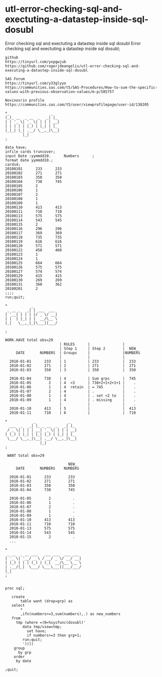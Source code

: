 # utl-error-checking-sql-and-exectuting-a-datastep-inside-sql-dosubl
Error checking sql and exectuting a datastep inside sql dosubl
    Error checking sql and exectuting a datastep inside sql dosubl;                                                               
                                                                                                                                  
    github                                                                                                                        
    https://tinyurl.com/yxpgwjub                                                                                                  
    https://github.com/rogerjdeangelis/utl-error-checking-sql-and-executing-a-datastep-inside-sql-dosubl                          
                                                                                                                                  
    SAS Forum                                                                                                                     
    https://tinyurl.com/y33glyyo                                                                                                  
    https://communities.sas.com/t5/SAS-Procedures/How-to-sum-the-specific-values-with-previous-observation-values/m-p/585757      
                                                                                                                                  
    Novinosrin profile                                                                                                            
    https://communities.sas.com/t5/user/viewprofilepage/user-id/138205                                                            
                                                                                                                                  
    *_                   _                                                                                                        
    (_)_ __  _ __  _   _| |_                                                                                                      
    | | '_ \| '_ \| | | | __|                                                                                                     
    | | | | | |_) | |_| | |_                                                                                                      
    |_|_| |_| .__/ \__,_|\__|                                                                                                     
            |_|                                                                                                                   
    ;                                                                                                                             
                                                                                                                                  
    data have;                                                                                                                    
    infile cards truncover;                                                                                                       
    input Date :yymmdd10.      Numbers      ;                                                                                     
    format date yymmdd10.;                                                                                                        
    cards4;                                                                                                                       
    20100101      233      233                                                                                                    
    20100102      271      271                                                                                                    
    20100103      350      350                                                                                                    
    20100104      738      745                                                                                                    
    20100105      2                                                                                                               
    20100106      1                                                                                                               
    20100107      2                                                                                                               
    20100108      1                                                                                                               
    20100109      1                                                                                                               
    20100110      413      413                                                                                                    
    20100111      710      710                                                                                                    
    20100113      575      575                                                                                                    
    20100114      543      545                                                                                                    
    20100115      2                                                                                                               
    20100116      296      296                                                                                                    
    20100117      369      369                                                                                                    
    20100118      735      735                                                                                                    
    20100119      616      616                                                                                                    
    20100120      571      571                                                                                                    
    20100122      458      460                                                                                                    
    20100123      1                                                                                                               
    20100124      1                                                                                                               
    20100125      664      664                                                                                                    
    20100126      575      575                                                                                                    
    20100127      574      574                                                                                                    
    20100129      415      415                                                                                                    
    20100130      269      269                                                                                                    
    20100131      360      362                                                                                                    
    20100201      2                                                                                                               
    ;;;;                                                                                                                          
    run;quit;                                                                                                                     
                                                                                                                                  
    *           _                                                                                                                 
     _ __ _   _| | ___  ___                                                                                                       
    | '__| | | | |/ _ \/ __|                                                                                                      
    | |  | |_| | |  __/\__ \                                                                                                      
    |_|   \__,_|_|\___||___/                                                                                                      
                                                                                                                                  
    ;                                                                                                                             
                                                                                                                                  
    WORK.HAVE total obs=29                                                                                                        
                             | RULES      |               |                                                                       
                             | Step 1     | Step 2        |  NEW_                                                                 
         DATE       NUMBERS  | Groups     |               |NUMBERS                                                                
                             |            |               |                                                                       
      2010-01-01      233    | 1          | 233           |  233                                                                  
      2010-01-02      271    | 2          | 271           |  271                                                                  
      2010-01-03      350    | 3          | 350           |  350                                                                  
                                                                                                                                  
      2010-01-04      738    | 4          | Sum grps      |  745                                                                  
      2010-01-05        2    | 4  <3      | 738+2+1+2+1+1 |    .                                                                  
      2010-01-06        1    | 4  retain  | = 745         |    .                                                                  
      2010-01-07        2    | 4          | .             |    .                                                                  
      2010-01-08        1    | 4          | . set <2 to   |    .                                                                  
      2010-01-09        1    | 4          | . missing     |    .                                                                  
                             |            |               |    .                                                                  
      2010-01-10      413    | 5          |               |  413                                                                  
      2010-01-11      710    | 6          |               |  710                                                                  
                                                                                                                                  
    *            _               _                                                                                                
      ___  _   _| |_ _ __  _   _| |_                                                                                              
     / _ \| | | | __| '_ \| | | | __|                                                                                             
    | (_) | |_| | |_| |_) | |_| | |_                                                                                              
     \___/ \__,_|\__| .__/ \__,_|\__|                                                                                             
                    |_|                                                                                                           
    ;                                                                                                                             
                                                                                                                                  
     WANT total obs=29                                                                                                            
                                                                                                                                  
                                 NEW_                                                                                             
         DATE       NUMBERS    NUMBERS                                                                                            
                                                                                                                                  
      2010-01-01      233        233                                                                                              
      2010-01-02      271        271                                                                                              
      2010-01-03      350        350                                                                                              
      2010-01-04      738        745                                                                                              
                                                                                                                                  
      2010-01-05        2          .                                                                                              
      2010-01-06        1          .                                                                                              
      2010-01-07        2          .                                                                                              
      2010-01-08        1          .                                                                                              
      2010-01-09        1          .                                                                                              
      2010-01-10      413        413                                                                                              
      2010-01-11      710        710                                                                                              
      2010-01-13      575        575                                                                                              
      2010-01-14      543        545                                                                                              
      2010-01-15        2          .                                                                                              
      ...                                                                                                                         
                                                                                                                                  
    *                                                                                                                             
     _ __  _ __ ___   ___ ___  ___ ___                                                                                            
    | '_ \| '__/ _ \ / __/ _ \/ __/ __|                                                                                           
    | |_) | | | (_) | (_|  __/\__ \__ \                                                                                           
    | .__/|_|  \___/ \___\___||___/___/                                                                                           
    |_|                                                                                                                           
    ;                                                                                                                             
                                                                                                                                  
                                                                                                                                  
    proc sql;                                                                                                                     
                                                                                                                                  
       create                                                                                                                     
           table want (drop=grp) as                                                                                               
       select                                                                                                                     
           *                                                                                                                      
           ,ifn(numbers>=3,sum(numbers),.) as new_numbers                                                                         
       from                                                                                                                       
         tmp (where =(0=%sysfunc(dosubl('                                                                                         
            data tmp/view=tmp;                                                                                                    
              set have;                                                                                                           
              if numbers>=3 then grp+1;                                                                                           
            run;quit;                                                                                                             
            '))))                                                                                                                 
        group                                                                                                                     
          by grp                                                                                                                  
        order                                                                                                                     
         by date                                                                                                                  
                                                                                                                                  
    ;quit;                                                                                                                        
                                                                                                                                  
                                                                                                                                  
                                                                                                                                  
